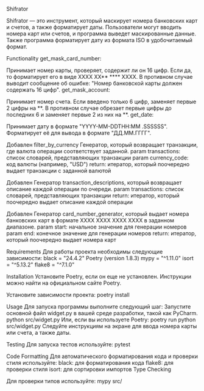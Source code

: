 Shifrator

Shifrator — это инструмент, который маскирует номера банковских карт и счетов, а также форматирует даты. Пользователи могут вводить номера карт или счетов, и программа выведет маскированные данные. Также программа форматирует дату из формата ISO в удобочитаемый формат.

Functionality
get_mask_card_number:

Принимает номер карты, проверяет, содержит ли он 16 цифр.
Если да, то форматирует его в виде XXXX XX** **** XXXX.
В противном случае выводит сообщение об ошибке: "Номер банковской карты должен содержать 16 цифр".
get_mask_account:

Принимает номер счета.
Если введено только 6 цифр, заменяет первые 2 цифры на **.
В противном случае обрезает первые цифры до последних 6 и заменяет первые 2 из них на **.
get_date:

Принимает дату в формате "YYYY-MM-DDTHH:MM
.SSSSSS".
Форматирует её для вывода в формате "ДД.ММ.ГГГГ".

Добавлен filter_by_currency Генератор, который возвращает транзакции, где валюта операции соответствует заданной.
param transactions: список словарей, представляющих транзакции param currency_code: код валюты (например, "USD") return: итератор, который поочередно выдает транзакции с заданной валютой

Добавлен Генератор transaction_descriptions, который возвращает описание каждой операции по очереди.
param transactions: список словарей, представляющих транзакции return: итератор, который поочередно выдает описание каждой операции

Добавлен Генератор card_number_generator, который выдает номера банковских карт в формате XXXX XXXX XXXX XXXX в заданном диапазоне.
param start: начальное значение для генерации номеров param end: конечное значение для генерации номеров return: итератор, который поочередно выдает номера карт

Requirements
Для работы проекта необходимы следующие зависимости:
black = "24.4.2"
Poetry (version 1.8.3)
mypy = "^1.11.0"
isort = "^5.13.2"
flake8 = "^7.1.0"

Installation
Установите Poetry, если он еще не установлен. Инструкции можно найти на официальном сайте Poetry.

Установите зависимости проекта:
poetry install

Usage
Для запуска программы выполните следующий шаг:
Запустите основной файл widget.py в вашей среде разработки, такой как PyCharm.
python src/widget.py
Или, если вы используете Poetry:
poetry run python src/widget.py
Следуйте инструкциям на экране для ввода номера карты или счета, а также даты.

Testing
Для запуска тестов используйте:
pytest

Code Formatting
Для автоматического форматирования кода и проверки стиля используйте:
black: для форматирования кода
flake8: для проверки стиля
isort: для сортировки импортов
Type Checking

Для проверки типов используйте:
mypy src/
